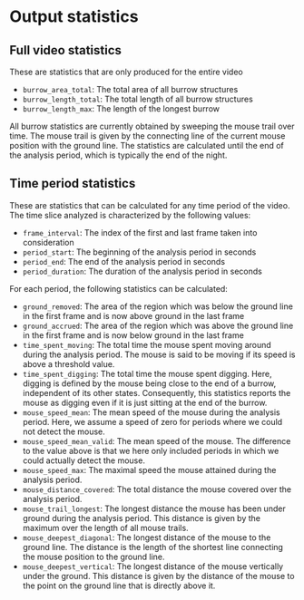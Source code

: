 # Output statistics

## Full video statistics
These are statistics that are only produced for the entire video

* `burrow_area_total`: The total area of all burrow structures
* `burrow_length_total`: The total length of all burrow structures  
* `burrow_length_max`: The length of the longest burrow

All burrow statistics are currently obtained by sweeping the mouse trail over
time.
The mouse trail is given by the connecting line of the current mouse position
with the ground line.
The statistics are calculated until the end of the analysis period, which is
typically the end of the night.

## Time period statistics
These are statistics that can be calculated for any time period of the video.
The time slice analyzed is characterized by the following values:

* `frame_interval`: The index of the first and last frame taken into consideration
* `period_start`: The beginning of the analysis period in seconds 
* `period_end`: The end of the analysis period in seconds 
* `period_duration`: The duration of the analysis period in seconds 

For each period, the following statistics can be calculated:

* `ground_removed`: The area of the region which was below the ground line in the
    first frame and is now above ground in the last frame  
* `ground_accrued`: The area of the region which was above the ground line in the
    first frame and is now below ground in the last frame
* `time_spent_moving`: The total time the mouse spent moving around during the
    analysis period. The mouse is said to be moving if its speed is above a
    threshold value.
* `time_spent_digging`: The total time the mouse spent digging. Here, digging is
    defined by the mouse being close to the end of a burrow, independent of its
    other states. Consequently, this statistics reports the mouse as digging
    even if it is just sitting at the end of the burrow. 
* `mouse_speed_mean`: The mean speed of the mouse during the analysis period.
    Here, we assume a speed of zero for periods where we could not detect the
    mouse.
* `mouse_speed_mean_valid`: The mean speed of the mouse. The difference to the
    value above is that we here only included periods in which we could actually
    detect the mouse.
* `mouse_speed_max`: The maximal speed the mouse attained during the analysis
    period.
* `mouse_distance_covered`: The total distance the mouse covered over the
    analysis period.
* `mouse_trail_longest`: The longest distance the mouse has been under ground
    during the analysis period. This distance is given by the maximum over the
    length of all mouse trails.
* `mouse_deepest_diagonal`: The longest distance of the mouse to the ground
    line. The distance is the length of the shortest line connecting the mouse
    position to the ground line. 
* `mouse_deepest_vertical`: The longest distance of the mouse vertically under
    the ground. This distance is given by the distance of the mouse to the point
    on the ground line that is directly above it.
    
